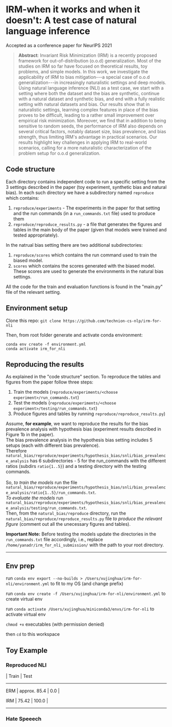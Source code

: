 # IRM-when it works and when it doesn't: A test case of natural language inference
Accepted as a conference paper for NeurIPS 2021

>**Abstract**: Invariant Risk Minimization (IRM) is a recently proposed framework for out-of-distribution (o.o.d) generalization.  Most of the studies on IRM so far have focused on theoretical results, toy problems, and simple models. In this work, we investigate the applicability of IRM to bias mitigation---a special case of o.o.d generalization---in increasingly naturalistic settings and deep models. Using natural language inference (NLI) as a test case, we start with a setting where both the dataset and the bias are synthetic, continue with a natural dataset and synthetic bias, and end with a fully realistic setting with natural datasets and bias. Our results show that in naturalistic settings, learning complex features in place of the bias proves to be difficult, leading to a rather small improvement over empirical risk minimization. Moreover, we find that in addition to being sensitive to random seeds, the performance of IRM also depends on several critical factors, notably dataset size, bias prevalence, and bias strength, thus limiting IRM's advantage in practical scenarios. Our results  highlight key challenges in applying IRM to real-world scenarios, calling for a more naturalistic characterization of  the problem setup for o.o.d generalization. 

## Code structure
Each directory contains independent code to run a specific setting from the 3 settings described in the paper (toy experiment, synthetic bias and natural bias).
In each such directory we have a subdirectory named `reproduce` which contains:
1. `reproduce/experiments` - The experiments in the paper for that setting and the run commands (in a `run_commands.txt` file) used to produce them
2. `reproduce/reproduce_results.py` - a file that generates the figures and tables in the main body of the paper (given that models were trained and tested appropriately).

In the natrual bias setting there are two additional subdirectories: 
1. `reproduce/scores` which contains the run command used to train the biased model.
2. `scores` which contains the scores generated with the biased model. These scores are used to generate the environments in the natural bias settings.

All the code for the train and evaluation functions is found in the "main.py" file of the relevant setting. 

## Environment setup
Clone this repo:
```git clone https://github.com/technion-cs-nlp/irm-for-nli```

Then, from root folder generate and activate conda environment:
```
conda env create -f environment.yml
conda activate irm_for_nli
```

## Reproducing the results
As explained in the "code structure" section. 
To reproduce the tables and figures from the paper follow three steps:
1. Train the models (`reproduce/experiments/<choose experiment>/run_commands.txt`)
2. Test the models (`reproduce/experiments/<choose experiment>/testing/run_commands.txt`)
3. Produce figures and tables by running `reproduce/reproduce_results.py`)

Assume, **for example**, we want to reproduce the results for the bias prevalence analysis with hypothesis bias (experiment results described in Figure 1b in the paper). 
<br />The bias prevalence analysis in the hypothesis bias setting includes 5 setups (each with different bias prevalence). 
<br />Therefore `natural_bias/reproduce/experiments/hypothesis_bias/snli/bias_prevalence_analysis` has 6 subdirectories - 5 for the run_commands with the different ratios (subdirs `ratio{1..5}`) and a testing directory with the testing commands.
<br /><br />So, *to train the models* run the file `natural_bias/reproduce/experiments/hypothesis_bias/snli/bias_prevalence_analysis/ratio{1..5}/run_commands.txt`.
<br />*To evaluate the models* run `natural_bias/reproduce/experiments/hypothesis_bias/snli/bias_prevalence_analysis/testing/run_commands.txt`.
<br />Then, from the `natural_bias/reproduce` directory, run the `natural_bias/reproduce/reproduce_results.py` file *to produce the relevant figure* (comment out all the unecessary figures and tables). 

  **Important Note:**   Before testing the models update the directories in the `run_commands.txt` file accordingly, i.e., replace `/home/yanadr/irm_for_nli_submission/` with the path to your root directory.

---

## Env prep

run `conda env export --no-builds > /Users/xujinghua/irm-for-nli/environment.yml` to fit to my OS (and change prefix)

run `conda env create -f /Users/xujinghua/irm-for-nli/environment.yml` to create virtual env

run `conda activate /Users/xujinghua/miniconda3/envs/irm-for-nli` to activate virtual env

`chmod +x` executables (with permission denied)

then `cd` to this workspace


## Toy Example

### Reproduced NLI

 | Train | Test

---

ERM | approx. 85.4 | 0.0 |

IRM | 75.42 | 100.0 |

---

### Hate Speeech
